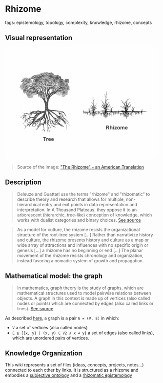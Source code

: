 
# Rhizome

tags: epistemology, topology, complexity, knowledge, rhizome,  concepts


## Visual representation

![](../../images/rhizome.png)

> Source of the image: ["The Rhizome" - an American Translation](https://www.themantle.com/philosophy/rhizome-american-translation)

## Description

> Deleuze and Guattari use the terms "rhizome" and "rhizomatic" to describe theory and research that allows for multiple, non-hierarchical entry and exit points in data representation and interpretation. In A Thousand Plateaus, they oppose it to an arborescent (hierarchic, tree-like) conception of knowledge, which works with dualist categories and binary choices. [See source](https://en.wikipedia.org/wiki/Rhizome_(philosophy))

> As a model for culture, the rhizome resists the organizational structure of the root-tree system [...] Rather than narrativize history and culture, the rhizome presents history and culture as a map or wide array of attractions and influences with no specific origin or genesis [...] a rhizome has no beginning or end [...] The planar movement of the rhizome resists chronology and organization, instead favoring a nomadic system of growth and propagation. 


## Mathematical model: the graph

> In mathematics, graph theory is the study of graphs, which are mathematical structures used to model pairwise relations between objects. A graph in this context is made up of vertices (also called nodes or points) which are connected by edges (also called links or lines). [See source](https://en.wikipedia.org/wiki/Graph_theory)

As described [here](https://books.google.fr/books?id=vaXv_yhefG8C), a graph is a pair `G = (V, E)` in which:

   *  `V` a set of vertices (also called nodes)
   * `E ⊆ {{x, y} | (x, y) ∈ V2 ∧ x ≠ y}` a set of edges (also called links), which are unordered pairs of vertices.


## Knowledge Organization

This wiki represents a set of files (ideas, concepts, projects, notes...) connected to each other by links. It is structured as a rhizome and embodies a [subjective ontology](subjective_ontology.md) and a [rhizomatic epistemology](rhizomatic_epistemology.md)

